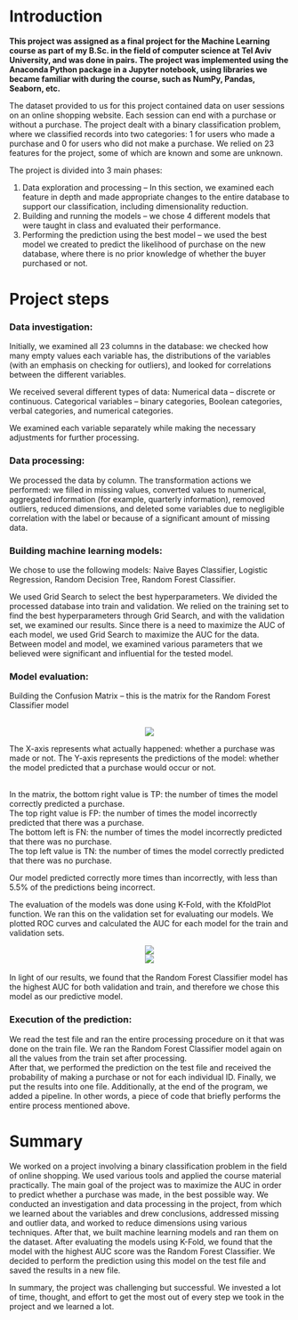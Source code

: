 # Introduction
<b>This project was assigned as a final project for the Machine Learning course as part of my B.Sc. in the field of computer science at Tel Aviv University, and was done in pairs.
The project was implemented using the Anaconda Python package in a Jupyter notebook, using libraries we became familiar with during the course, such as NumPy, Pandas, Seaborn, etc.</b>

The dataset provided to us for this project contained data on user sessions on an online shopping website. Each session can end with a purchase or without a purchase.
The project dealt with a binary classification problem, where we classified records into two categories: 
1 for users who made a purchase and 0 for users who did not make a purchase. We relied on 23 features for the project, some of which are known and some are unknown. 

The project is divided into 3 main phases: 
1. Data exploration and processing – In this section, we examined each feature in depth and made appropriate changes to the entire database to support our classification, including dimensionality reduction.
2. Building and running the models – we chose 4 different models that were taught in class and evaluated their performance.
3. Performing the prediction using the best model – we used the best model we created to predict the likelihood of purchase on the new database, where there is no prior knowledge of whether the buyer purchased or not.

# Project steps

### Data investigation:

Initially, we examined all 23 columns in the database: we checked how many empty values each variable has, the distributions of the variables (with an emphasis on checking for outliers), 
and looked for correlations between the different variables. 

We received several different types of data: Numerical data – discrete or continuous.
Categorical variables – binary categories, Boolean categories, verbal categories, and numerical categories.

We examined each variable separately while making the necessary adjustments for further processing.

### Data processing:
We processed the data by column. The transformation actions we performed: we filled in missing values, converted values to numerical, 
aggregated information (for example, quarterly information), removed outliers, reduced dimensions, and deleted some variables due to negligible correlation with the label or 
because of a significant amount of missing data.

### Building machine learning models:
We chose to use the following models: Naive Bayes Classifier, Logistic Regression, Random Decision Tree, Random Forest Classifier.

We used Grid Search to select the best hyperparameters. We divided the processed database into train and validation.
We relied on the training set to find the best hyperparameters through Grid Search, and with the validation set, we examined our results.
Since there is a need to maximize the AUC of each model, we used Grid Search to maximize the AUC for the data.
Between model and model, we examined various parameters that we believed were significant and influential for the tested model.

### Model evaluation:
Building the Confusion Matrix – this is the matrix for the Random Forest Classifier model
<br><br>
<div align="center">
<img src="https://github.com/user-attachments/assets/c2bac0e7-f633-430b-b080-bb5bc7190d50" class="center">
</div>

The X-axis represents what actually happened: whether a purchase was made or not. The Y-axis represents the predictions of the model: whether the model predicted that a purchase would occur or not.

<br>In the matrix, the bottom right value is TP: the number of times the model correctly predicted a purchase. 
<br>The top right value is FP: the number of times the model incorrectly predicted that there was a purchase.
<br>The bottom left is FN: the number of times the model incorrectly predicted that there was no purchase.
<br>The top left value is TN: the number of times the model correctly predicted that there was no purchase.  

Our model predicted correctly more times than incorrectly, with less than 5.5% of the predictions being incorrect.

The evaluation of the models was done using K-Fold, with the KfoldPlot function. We ran this on the validation set for evaluating our models. 
We plotted ROC curves and calculated the AUC for each model for the train and validation sets. 
<div align="center">
<img src="https://github.com/user-attachments/assets/ec75a8e8-a681-44d6-8509-57549d494bac" class="center">
</div>
<div align="center">
<img src="https://github.com/user-attachments/assets/0d2e5b1b-ae80-40c4-ab7b-6fc29ebf0f26" class="center">
</div>
<br>
In light of our results, we found that the Random Forest Classifier model has the highest AUC for both validation and train, and therefore we chose this model as our predictive model.

### Execution of the prediction:
We read the test file and ran the entire processing procedure on it that was done on the train file. 
We ran the Random Forest Classifier model again on all the values from the train set after processing.  
After that, we performed the prediction on the test file and received the probability of making a purchase or not for each individual ID. 
Finally, we put the results into one file. Additionally, at the end of the program, we added a pipeline. In other words, a piece of code that briefly performs the entire process mentioned above.

# Summary
We worked on a project involving a binary classification problem in the field of online shopping. 
We used various tools and applied the course material practically. The main goal of the project was to maximize the AUC in order to predict whether a purchase was made, in the best possible way.
We conducted an investigation and data processing in the project, from which we learned about the variables and drew conclusions, 
addressed missing and outlier data, and worked to reduce dimensions using various techniques. 
After that, we built machine learning models and ran them on the dataset. 
After evaluating the models using K-Fold, we found that the model with the highest AUC score was the Random Forest Classifier. 
We decided to perform the prediction using this model on the test file and saved the results in a new file. 


In summary, the project was challenging but successful. We invested a lot of time, thought, and effort to get the most out of every step we took in the project and we learned a lot.
